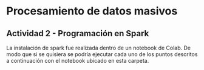 # Procesamiento de datos masivos
## Actividad 2 - Programación en Spark

La instalación de spark fue realizada dentro de un notebook de Colab. De modo que si se quisiera se podría ejecutar cada uno de los puntos descritos a continuación con el notebook ubicado en esta carpeta.